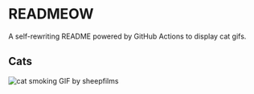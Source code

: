 # READMEOW

A self-rewriting README powered by GitHub Actions to display cat gifs.

## Cats

![cat smoking GIF by sheepfilms](https://media4.giphy.com/media/l0ExdMHUDKteztyfe/200.gif?cid=9acd02dasbm6dxxdk8qkc209pcs7nty43ee55wabqbql8sao&ep=v1_gifs_search&rid=200.gif&ct=g)
